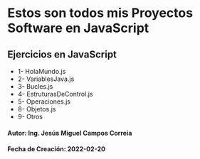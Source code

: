 # Estos son todos mis Proyectos Software en JavaScript

## Ejercicios en JavaScript

* 1- HolaMundo.js
* 2- VariablesJava.js
* 3- Bucles.js
* 4- EstruturasDeControl.js
* 5- Operaciones.js
* 8- Objetos.js
* 9- Otros

#### Autor: Ing. Jesús Miguel Campos Correia
#### Fecha de Creación: 2022-02-20